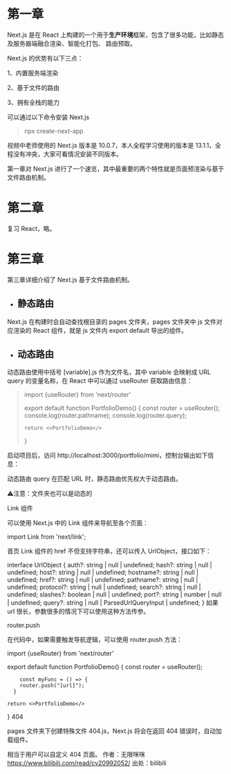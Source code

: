 # 第一章
Next.js 是在 React 上构建的一个用于**生产环境**框架，包含了很多功能，比如静态及服务器端融合渲染、智能化打包、 路由预取。

Next.js 的优势有以下三点：

1、内置服务端渲染

2、基于文件的路由

3、拥有全栈的能力

可以通过以下命令安装 Next.js

> npx create-next-app

视频中老师使用的 Next.js 版本是 10.0.7，本人全程学习使用的版本是 13.1.1，全程没有冲突，大家可看情况安装不同版本。

第一章对 Next.js 进行了一个速览，其中最重要的两个特性就是页面预渲染与基于文件路由机制。



# 第二章
复习 React，略。



# 第三章
第三章详细介绍了 Next.js 基于文件路由机制。

- ## 静态路由

Next.js 在构建时会自动查找根目录的 pages 文件夹，pages 文件夹中 js 文件对应渲染的 React 组件，就是 js 文件内 export default 导出的组件。

- ## 动态路由

动态路由使用中括号 [variable].js 作为文件名，其中 variable 会映射成 URL query 的变量名称，在 React 中可以通过 useRouter 获取路由信息：

> import {useRouter} from 'next/router'
> 
> export default function PortfolioDemo() {
>     const router = useRouter();
>     console.log(router.pathname);
>     console.log(router.query);
> 
>     return <>PortfolioDemo</>
> }

启动项目后，访问 http://localhost:3000/portfolio/mimi，控制台输出如下信息：

动态路由 query
在匹配 URL 时，静态路由优先权大于动态路由。

⚠️注意：文件夹也可以是动态的

Link 组件

可以使用 Next.js 中的 Link 组件来导航至各个页面：

import Link from 'next/link';

<Link href="/">
  首页
</Link>
Link 组件的 href 不但支持字符串，还可以传入 UrlObject，接口如下：

interface UrlObject {
    auth?: string | null | undefined;
    hash?: string | null | undefined;
    host?: string | null | undefined;
    hostname?: string | null | undefined;
    href?: string | null | undefined;
    pathname?: string | null | undefined;
    protocol?: string | null | undefined;
    search?: string | null | undefined;
    slashes?: boolean | null | undefined;
    port?: string | number | null | undefined;
    query?: string | null | ParsedUrlQueryInput | undefined;
}
如果 url 很长，参数很多的情况下可以使用这种方法传参。

router.push

在代码中，如果需要触发导航逻辑，可以使用 router.push 方法：

import {useRouter} from 'next/router'

export default function PortfolioDemo() {
    const router = useRouter();

		const myFunc = () => {
	    router.push("[url]");
	  }

    return <>PortfolioDemo</>
}
404

pages 文件夹下创建特殊文件 404.js，Next.js 将会在返回 404 错误时，自动加载组件。

相当于用户可以自定义 404 页面。 作者：无限咪咪 https://www.bilibili.com/read/cv20992052/ 出处：bilibili